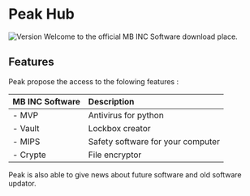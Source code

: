 
# Peak Hub
![Version](https://img.shields.io/badge/version-Alpha%200.1.0-yellow)
Welcome to the official MB INC Software download place.
## Features
Peak propose the access to the folowing features :


| __MB INC Software__     | Description        |
| :------- | :-------------------------------- |
| - MVP    | Antivirus for python              |
|- Vault   | Lockbox creator                   |
|- MIPS    | Safety software for your computer |
|- Crypte  | File encryptor                    |

Peak is also able to give news about future software and old software updator.
